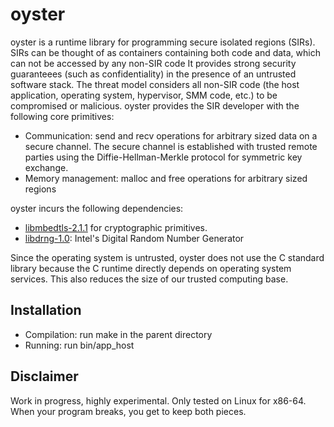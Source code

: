 # oyster
oyster is a runtime library for programming secure isolated regions (SIRs).
SIRs can be thought of as containers containing both code and data, which can not be accessed by any non-SIR code 
It provides strong security guaranteees (such as confidentiality) in the presence of an untrusted software stack.
The threat model considers all non-SIR code (the host application, operating system, hypervisor, SMM code, etc.) to be compromised or malicious. 
oyster provides the SIR developer with the following core primitives:
  * Communication: send and recv operations for arbitrary sized data on a secure channel. The secure channel is established with trusted remote parties using the Diffie-Hellman-Merkle protocol for symmetric key exchange.
  * Memory management: malloc and free operations for arbitrary sized regions

oyster incurs the following dependencies:
  * [libmbedtls-2.1.1](https://tls.mbed.org) for cryptographic primitives.
  * [libdrng-1.0](https://software.intel.com/en-us/articles/the-drng-library-and-manual): Intel's Digital Random Number Generator 

Since the operating system is untrusted, oyster does not use the C standard library because the C runtime directly depends on operating system services. 
This also reduces the size of our trusted computing base.

## Installation
 * Compilation: run make in the parent directory
 * Running: run bin/app_host

## Disclaimer
Work in progress, highly experimental.
Only tested on Linux for x86-64.
When your program breaks, you get to keep both pieces. 
